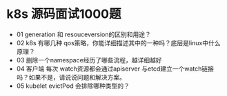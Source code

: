 # k8s 源码面试1000题

- 01 generation 和 resouceversion的区别和用途？
- 02 k8s 有哪几种 qos策略，你能详细描述其中的一种吗？底层是linux中什么原理？
- 03 删除一个namespace经历了哪些流程，越详细越好
- 04 客户端 每次 watch资源都会通过apiserver 与etcd建立一个watch链接吗？如果不是，请说说问题和解决方案。
- 05 kubelet evictPod 会排除哪种类型的？
